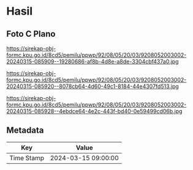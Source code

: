# Hasil

## Foto C Plano

https://sirekap-obj-formc.kpu.go.id/8cd5/pemilu/ppwp/92/08/05/20/03/9208052003002-20240315-085909--19280686-af8b-4d8e-a8de-3304cbf437a0.jpg

https://sirekap-obj-formc.kpu.go.id/8cd5/pemilu/ppwp/92/08/05/20/03/9208052003002-20240315-085920--8078cb64-4d60-49c1-8184-44e4307fd513.jpg

https://sirekap-obj-formc.kpu.go.id/8cd5/pemilu/ppwp/92/08/05/20/03/9208052003002-20240315-085928--4ebdce64-4e2c-443f-bd40-0e59499cd06b.jpg


## Metadata

| Key        | Value               |
| ---------- | ------------------- |
| Time Stamp | 2024-03-15 09:00:00 |



